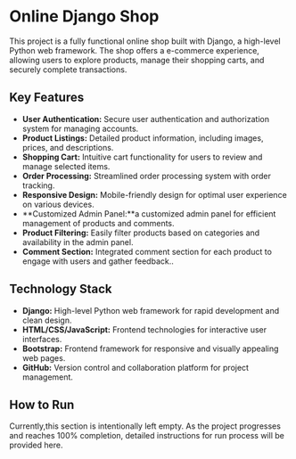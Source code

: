 # Online Django Shop

This project is a fully functional online shop built with Django, a high-level Python web framework. The shop offers a e-commerce experience, allowing users to explore products, manage their shopping carts, and securely complete transactions.

## Key Features

- **User Authentication:** Secure user authentication and authorization system for managing accounts.
- **Product Listings:** Detailed product information, including images, prices, and descriptions.
- **Shopping Cart:** Intuitive cart functionality for users to review and manage selected items.
- **Order Processing:** Streamlined order processing system with order tracking.
- **Responsive Design:** Mobile-friendly design for optimal user experience on various devices.
- **Customized Admin Panel:**a customized admin panel for efficient management of products and comments.
- **Product Filtering:** Easily filter products based on categories and availability in the admin panel.
- **Comment Section:** Integrated comment section for each product to engage with users and gather feedback..

## Technology Stack

- **Django:** High-level Python web framework for rapid development and clean design.
- **HTML/CSS/JavaScript:** Frontend technologies for interactive user interfaces.
- **Bootstrap:** Frontend framework for responsive and visually appealing web pages.
- **GitHub:** Version control and collaboration platform for project management.

## How to Run
Currently,this section is intentionally left empty.
As the project progresses and reaches 100% completion, detailed instructions for run process will be provided here.
